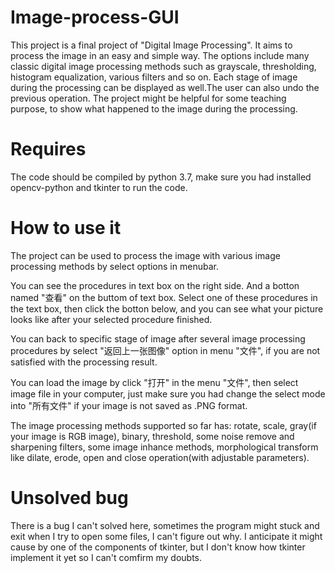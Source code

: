 # Image-process-GUI
This project is a final project of "Digital Image Processing". It aims to process the image in an easy and simple way. The options include many classic digital image processing methods such as grayscale, thresholding, histogram equalization, various filters and so on. Each stage of image during the processing can be displayed as well.The user can also undo the previous operation. The project might be helpful for some teaching purpose, to show what happened to the image during the processing.

# Requires
The code should be compiled by python 3.7, make sure you had installed opencv-python and  tkinter to run the code.

# How to use it
The project can be used to process the image with various image processing methods by select options in menubar. 

You can see the procedures in text box on the right side. And a botton named "查看" on the buttom of text box. Select one of these procedures in the text box, then click the botton below, and you can see what your picture looks like after your selected procedure finished. 

You can back to specific stage of image after several image processing procedures by select "返回上一张图像" option in menu "文件", if you are not satisfied with the processing result.

You can load the image by click "打开" in the menu "文件", then select image file in your computer, just make sure you had change the select mode into "所有文件" if your image is not saved as .PNG format.

The image processing methods supported so far has: 
rotate, scale, gray(if your image is RGB image), binary, threshold, some noise remove and sharpening filters, some image inhance methods, morphological transform like dilate, erode, open and close operation(with adjustable parameters).

# Unsolved bug
There is a bug I can't solved here, sometimes the program might stuck and exit when I try to open some files, I can't figure out why. I anticipate it might cause by one of the components of tkinter, but I don't know how tkinter implement it yet so I can't comfirm my doubts.
